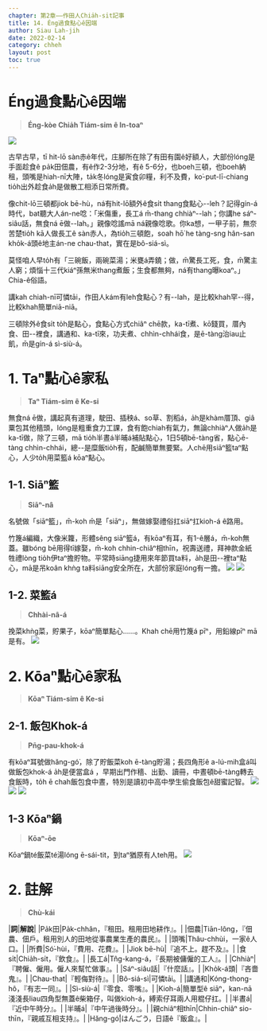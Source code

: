 ```yaml
---
chapter: 第2章——作田人Chia̍h-si̍t記事
title: 14. Éng過食點心ê因端
author: Siau Lah-jih
date: 2022-02-14
category: chheh
layout: post
toc: true
---
```


# Éng過食點心ê因端
> **Éng-kòe Chia̍h Tiám-sim ê In-toaⁿ**

![](../too5/12/12-3-9.碗粿.jpg)

古早古早，tī hit-lō sàn赤ê年代，庄腳所在除了有田有園ê好額人，大部份lóng是手面趁食ê pa̍k田佃農，有ê作2-3分地，有ê 5-6分，也boeh三頓，也boeh納租，頭嘴是hiah-nī大陣，ta̍k冬lóng是寅食卯糧，利不及費，ko͘-put-lī-chiang tio̍h出外趁食a̍h是做散工相添日常所費。

像chit-lō三頓都jiok bē-hù，ná有hit-lō額外ê食si̍t thang食點心--leh？記得gín-á時代，bat聽大人án-ne唸：「米傷重，長工á m̄-thang chhiàⁿ--lah；你講he sáⁿ-siâu話，無食ná ē做--lah。」親像唸謠mā ná親像唸歌。你ka想，一甲子前，無奈苦楚tio̍h kā人做長工ê sàn赤人，為tio̍h三頓飽，soah hō͘ he tàng-sng hân-san kho̍k-á頭ê地主án-ne chau-that，實在是bô-siá-sì。

莫怪咱人早to̍h有「三碗飯，兩碗菜湯；米甕á弄鐃；做，m̄驚長工死，食，m̄驚主人窮；煩惱十三代kiáⁿ孫無米thang煮飯；生食都無夠，ná有thang曝koaⁿ。」Chia-ê俗語。

講kah chiah-nī可憐tāi，作田人kám有leh食點心？有--lah，是比較khah罕--得，比較khah簡單niā-niā。

三頓除外ê食si̍t to̍h是點心，食點心方式chiâⁿ chē款，ka-tī煮、kō͘錢買，厝內食、田--裡食，講通和、ka-tī來，功夫煮、chhìn-chhái食，是ē-tàng治iau止飢，m̄是gín-á sì-siù-á。

# 1. Taⁿ點心ê家私
>**Taⁿ Tiám-sim ê Ke-si**
  
無食ná ē做，講起真有道理，駛田、插秧á、so草、割稻á，a̍h是khàm厝頂、giâ粟包其他穡頭，lóng是粗重食力工課，食有飽chiah有氣力，無論chhiàⁿ人做a̍h是ka-tī做，除了三頓，mā tio̍h半晝á半晡á補貼點心，1日5頓bē-tàng省，點心ē-tàng chhìn-chhái，總--是糜飯tio̍h有，配鹹簡單無要緊。人chē用siāⁿ籃taⁿ點心，人少to̍h用菜籃á kōaⁿ點心。

## 1-1. Siāⁿ籃
>**Siāⁿ-nâ**
  
名號做「siāⁿ籃」，m̄-koh m̄是「siāⁿ」，無做嫁娶禮俗扛siāⁿ扛kioh-á ê路用。

竹篾á編織，大像米籮，形體sêng siāⁿ籃á，有kōaⁿ有耳，有1-ê層á，m̄-koh無蓋。雖bóng bē用得tī嫁娶，m̄-koh chhin-chiâⁿ相thīn，祝壽送禮，拜神款金紙牲禮lòng tio̍h伊taⁿ擔貯物。平常時siāng捷用來年節買ta料，a̍h是田--裡taⁿ點心，mā是吊koân khǹg ta料siāng安全所在，大部份家庭lóng有一擔。
![](../too5/12/12-1-1.盛籃.jpg)
![](../too5/12/12-1-2.擔點心.jpg)

## 1-2. 菜籃á
>**Chhài-nâ-á**

挽菜khǹg菜，貯果子，kōaⁿ簡單點心‥‥‥。Khah chē用竹篾á pīⁿ，用鉛線pīⁿ mā是有。
![](../too5/12/12-1-3.平擔.jpg)

# 2. Kōaⁿ點心ê家私
>**Kōaⁿ Tiám-sim ê Ke-si**

## 2-1. 飯包Khok-á
>**Pn̄g-pau-khok-á**
  
有kōaⁿ耳號做hăng-gó͘，除了貯飯菜koh ē-tàng貯湯；長四角形ê a-lú-mih盒á叫做飯包khok-á a̍h是便當盒á ，早期出門作穡、出勤、讀冊，中晝頓bē-tàng轉去食飯時，to̍h ē chah飯包食中晝，特別是讀初中高中學生偷食飯包ê甜蜜記智。
![](../too5/12/12-1-4.飯包觳仔.jpg)
![](../too5/12/12-1-5.飯包觳仔.jpg)
![](../too5/12/12-1-6.飯包觳仔.jpg)

## 1-3 Kōaⁿ鍋
>**Kōaⁿ-ōe**

Kōaⁿ鍋té飯菜té湯lóng ē-sái-tit，到taⁿ猶原有人teh用。
![](../too5/12/12-1-7.捾鍋黃文本.jpg)

# 2. 註解
> **Chù-kái**

|**詞**|**解說**|
|Pa̍k田|Pa̍k-chhân，『租田。租用田地耕作』。|
|佃農|Tiān-lông，『佃農、佃戶。租用別人的田地從事農業生產的農民』。|
|頭嘴|Thâu-chhùi，一家ê人口。|
|所費|Só͘-hùi，『費用、花費』。|
|Jiok bē-hù|『追不上。趕不及』。|
|食si̍t|Chia̍h-si̍t，『飲食』。|
|長工á|Tn̂g-kang-á，『長期被傭僱的工人』。|
|Chhiàⁿ|『聘僱、僱用。僱人來幫忙做事』。|
|Sáⁿ-siâu話|『什麼話』。|
|Kho̍k-á頭|『吝嗇鬼』。|
|Chau-that|『輕侮對待』。|
|Bô-siá-sì|可憐tāi。|
|講通和|Kóng-thong-hô，『有志一同』。|
|Sì-siù-á|『零食、零嘴』。|
|Kioh-á|簡單型ê siāⁿ，kan-nā淺淺長liau四角型無蓋ê柴箱仔，叫做kioh-á，縛索仔耳兩人用棍仔扛。|
|半晝á|『近中午時分』。|
|半晡á|『中午過後時分』。|
|親chiâⁿ相thīn|Chhin-chiâⁿ sio-thīn，『親戚互相支持』。|
|Hăng-gó͘|はんごう，日語ê『飯盒』。|
